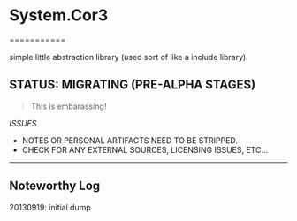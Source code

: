 # System.Cor3
===========

simple little abstraction library (used sort of like a include library).

## STATUS: MIGRATING (PRE-ALPHA STAGES)

> This is embarassing!

*ISSUES*

* NOTES OR PERSONAL ARTIFACTS NEED TO BE STRIPPED.
* CHECK FOR ANY EXTERNAL SOURCES, LICENSING ISSUES, ETC…


----


## Noteworthy Log

20130919: initial dump
